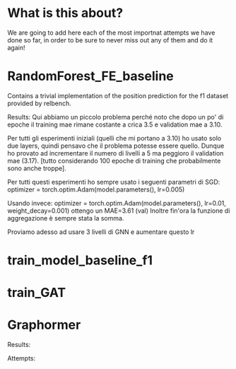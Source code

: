 # What is this about?
We are going to add here each of the most importnat attempts we have done so far, in order to be sure to never miss out any of them and do it again!

# RandomForest_FE_baseline
Contains a trivial implementation of the position prediction for the f1 dataset provided by relbench.

Results:
Qui abbiamo un piccolo problema perché noto che dopo un po' di epoche il training mae rimane costante a crica 3.5 e validation mae a 3.10.

Per tutti gli esperimenti iniziali (quelli che mi portano a 3.10) ho usato solo due layers, quindi pensavo che il problema potesse essere quello. Dunque ho provato ad incrementare il numero di livelli a 5 ma peggioro il validation mae (3.17). [tutto considerando 100 epoche di training che probabilmente sono anche troppe].

Per tutti questi esperimenti ho sempre usato i seguenti parametri di SGD:
optimizer = torch.optim.Adam(model.parameters(), lr=0.005)

Usando invece:
optimizer = torch.optim.Adam(model.parameters(), lr=0.01, weight_decay=0.001)
ottengo un MAE=3.61 (val)
Inoltre fin'ora la funzione di aggregazione è sempre stata la somma.

Proviamo adesso ad usare 3 livelli di GNN e aumentare questo lr

# train_model_baseline_f1

# train_GAT

# Graphormer

Results:

Attempts: